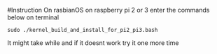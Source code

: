 #Instruction
On rasbianOS on raspberry pi 2 or 3 enter the commands below on terminal
```
sudo ./kernel_build_and_install_for_pi2_pi3.bash
```
It might take while and if it doesnt work try it one more time
